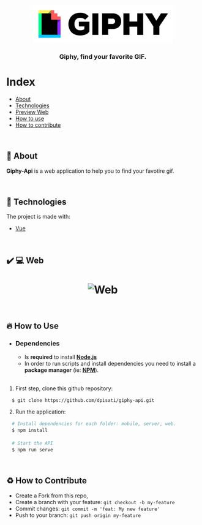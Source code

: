 <h3 align="center">
    <img src="./.github/giphy-header.png" alt="Giphy" height="100" />
    <br><br>
    <b>Giphy, find your favorite GIF.</b>  
    <br>
</h3>

# Index

- [About](#about)
- [Technologies](#technologies)
- [Preview Web](#preview-web)
- [How to use](#how-to-use)
- [How to contribute](#how-to-contribute)

<br>

<a id="about"></a>

## :bookmark: About

<strong>Giphy-Api</strong> is a web application to help you to find your favotire gif.

<br>

<a id="technologies"></a>

## :rocket: Technologies

The project is made with:

- [Vue](https://vuejs.org/)


<br>

<a id="preview-web"></a>

## :heavy_check_mark: :computer: Web

<h1 align="center">
    <img alt="Web" src=".github/giphy.gif" width="900px">
</h1>

<br>

<a id="how-to-use"></a>

## :fire: How to Use

- ### **Dependencies**

  - Is **required** to install **[Node.js](https://nodejs.org/en/)**
  - In order to run scripts and install dependencies you need to install a **package manager** (ie: **[NPM](https://www.npmjs.com/)**).

  <br>

1. First step, clone this github repository:

```sh
  $ git clone https://github.com/dpisati/giphy-api.git
```

2. Run the application:

```sh
  # Install dependencies for each folder: mobile, server, web.
  $ npm install

  # Start the API
  $ npm run serve
```

<br>

<a id="how-to-contribute"></a>

## :recycle: How to Contribute

- Create a Fork from this repo,
- Create a branch with your feature: `git checkout -b my-feature`
- Commit changes: `git commit -m 'feat: My new feature'`
- Push to your branch: `git push origin my-feature`
